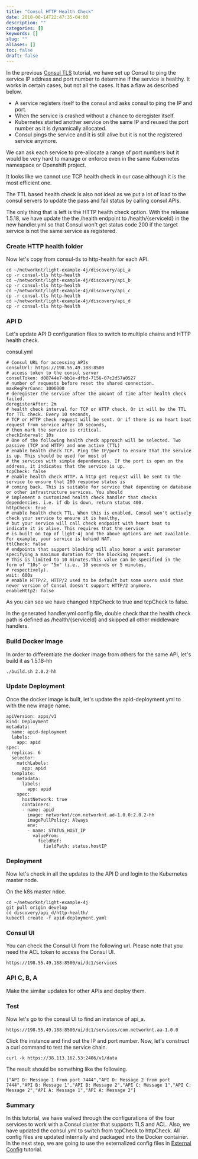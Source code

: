 ```yaml
---
title: "Consul HTTP Health Check"
date: 2018-08-14T22:47:35-04:00
description: ""
categories: []
keywords: []
slug: ""
aliases: []
toc: false
draft: false
---
```


In the previous [Consul TLS][] tutorial, we have set up Consul to ping the service IP address and port number to determine if the service is healthy. It works in certain cases, but not all the cases. It has a flaw as described below.

* A service registers itself to the consul and asks consul to ping the IP and port.
* When the service is crashed without a chance to deregister itself.
* Kubernetes started another service on the same IP and reused the port number as it is dynamically allocated.
* Consul pings the service and it is still alive but it is not the registered service anymore.

We can ask each service to pre-allocate a range of port numbers but it would be very hard to manage or enforce even in the same Kubernetes namespace or Openshift project.

It looks like we cannot use TCP health check in our case although it is the most efficient one.

The TTL based health check is also not ideal as we put a lot of load to the consul servers to update the pass and fail status by calling consul APIs.

The only thing that is left is the HTTP health check option. With the release 1.5.18, we have update the the /health endpoint to /health/{serviceId} in the new handler.yml so that Consul won't get status code 200 if the target service is not the same service as registered. 

### Create HTTP health folder

Now let's copy from consul-tls to http-health for each API.
 
```
cd ~/networknt/light-example-4j/discovery/api_a
cp -r consul-tls http-health
cd ~/networknt/light-example-4j/discovery/api_b
cp -r consul-tls http-health
cd ~/networknt/light-example-4j/discovery/api_c
cp -r consul-tls http-health
cd ~/networknt/light-example-4j/discovery/api_d
cp -r consul-tls http-health
```

### API D

Let's update API D configuration files to switch to multiple chains and HTTP health check. 

consul.yml

```
# Consul URL for accessing APIs
consulUrl: https://198.55.49.188:8500
# access token to the consul server
consulToken: d08744e7-bb1e-dfbd-7156-07c2d57a0527
# number of requests before reset the shared connection.
maxReqPerConn: 1000000
# deregister the service after the amount of time after health check failed.
deregisterAfter: 2m
# health check interval for TCP or HTTP check. Or it will be the TTL for TTL check. Every 10 seconds,
# TCP or HTTP check request will be sent. Or if there is no heart beat request from service after 10 seconds,
# then mark the service is critical.
checkInterval: 10s
# One of the following health check approach will be selected. Two passive (TCP and HTTP) and one active (TTL)
# enable health check TCP. Ping the IP/port to ensure that the service is up. This should be used for most of
# the services with simple dependencies. If the port is open on the address, it indicates that the service is up.
tcpCheck: false
# enable health check HTTP. A http get request will be sent to the service to ensure that 200 response status is
# coming back. This is suitable for service that depending on database or other infrastructure services. You should
# implement a customized health check handler that checks dependencies. i.e. if db is down, return status 400.
httpCheck: true
# enable health check TTL. When this is enabled, Consul won't actively check your service to ensure it is healthy,
# but your service will call check endpoint with heart beat to indicate it is alive. This requires that the service
# is built on top of light-4j and the above options are not available. For example, your service is behind NAT.
ttlCheck: false
# endpoints that support blocking will also honor a wait parameter specifying a maximum duration for the blocking request.
# This is limited to 10 minutes.This value can be specified in the form of "10s" or "5m" (i.e., 10 seconds or 5 minutes,
# respectively).
wait: 600s
# enable HTTP/2, HTTP/2 used to be default but some users said that newer version of Consul doesn't support HTTP/2 anymore.
enableHttp2: false

```

As you can see we have changed httpCheck to true and tcpCheck to false. 

In the generated handler.yml config file, double check that the health check path is defined as /health/{serviceId} and skipped all other middleware handlers. 

### Build Docker Image

In order to differentiate the docker image from others for the same API, let's build it as 1.5.18-hh

```
./build.sh 2.0.2-hh
```

### Update Deployment

Once the docker image is built, let's update the apid-deployment.yml to with the new image name. 

```
apiVersion: apps/v1
kind: Deployment
metadata:
  name: apid-deployment
  labels:
    app: apid
spec:
  replicas: 6
  selector:
    matchLabels:
      app: apid
  template:
    metadata:
      labels:
        app: apid
    spec:
      hostNetwork: true
      containers:
      - name: apid
        image: networknt/com.networknt.ad-1.0.0:2.0.2-hh
        imagePullPolicy: Always
        env:
        - name: STATUS_HOST_IP
          valueFrom:
            fieldRef:
              fieldPath: status.hostIP

```

### Deployment

Now let's check in all the updates to the API D and login to the Kubernetes master node. 

On the k8s master ndoe. 

```
cd ~/networknt/light-example-4j
git pull origin develop
cd discovery/api_d/http-health/
kubectl create -f apid-deployment.yaml
```

### Consul UI

You can check the Consul UI from the following url. Please note that you need the ACL token to access the Consul UI. 

```
https://198.55.49.188:8500/ui/dc1/services
```

### API C, B, A

Make the similar updates for other APIs and deploy them. 

### Test

Now let's go to the consul UI to find an instance of api_a. 

```
https://198.55.49.188:8500/ui/dc1/services/com.networknt.aa-1.0.0
```

Click the instance and find out the IP and port number. Now, let's construct a curl command to test the service chain. 

```
curl -k https://38.113.162.53:2406/v1/data
```

The result should be something like the following. 

```
["API D: Message 1 from port 7444","API D: Message 2 from port 7444","API B: Message 1","API B: Message 2","API C: Message 1","API C: Message 2","API A: Message 1","API A: Message 2"]
```

### Summary

In this tutorial, we have walked through the configurations of the four services to work with a Consul cluster that supports TLS and ACL. Also, we have updated the consul.yml to switch from tcpCheck to httpCheck. All config files are updated internally and packaged into the Docker container. In the next step, we are going to use the externalized config files in [External Config][] tutorial.


[Consul TLS]: /tutorial/common/discovery/consul-tls/
[External Config]: /tutorial/common/discovery/external-config/

